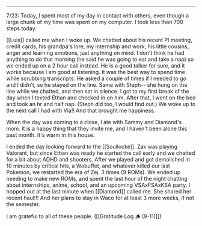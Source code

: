 

---
7/23: Today, I spent most of my day in contact with others, even though a large chunk of my time was spent on my computer. I took less than 700 steps today.

[[Luis]] called me when I woke up. We chatted about his recent PI meeting, credit cards, his grandpa's lore, my internship and work, his little cousins, anger and learning emotions, just anything on mind. I don't think he had anything to do that morning (he said he was going to eat and take a nap) so we ended up on a 2 hour call instead. He is a good talker for sure, and it works because I am good at listening. It was the best way to spend time while scrubbing transcripts. He asked a couple of times if I needed to go and I didn't, so he stayed on the line. Same with Steph-- she hung on the line while we chatted, and then sat in silence. I got to my first break of the day when I texted Ethan and checked in on him. After that, I went on the bed and took an hr and half nap. (Steph did too, I would find out.) We woke up to the next call I had with Via!! And that brought me happiness. 

When the day was coming to a close, I ate with Sammy and Diamond's mom. It is a happy thing that they invite me, and I haven't been alone this past month. It's warm in this house.

I ended the day looking forward to the [[Soullocke]]. Zak was playing Valorant, but since Ethan was ready he started the call early and we chatted for a bit about ADHD and shooters. After we played and got demolished in 10 minutes by critical hits, a Wobuffet, and whatever killed our last Pokemon, we restarted the era of Zej. 3 times (9 ROMs). We ended up needing to make new ROMs, and spent the last hour of the night chatting about internships, anime, school, and an upcoming VSAxFSAxKSA party. I hopped out at the last minute when [[Diamond]] called me. She shared her recent haul!!! And her plans to stay in Waco for at least 3 more weeks, if not the semester.

I am grateful to all of these people. ([[Gratitude Log 🪵 (9-11)]])

